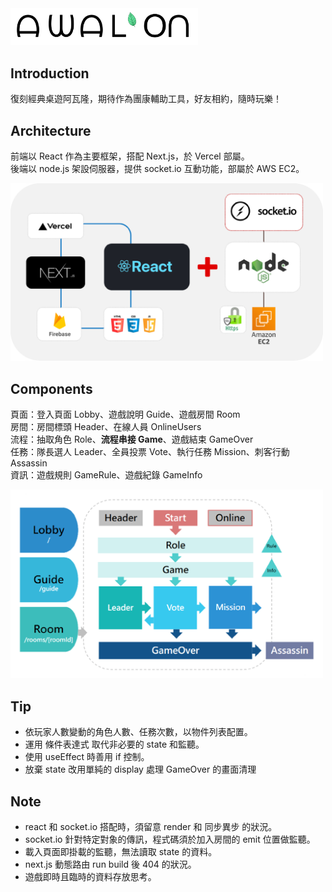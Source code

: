 
<img src='./public/logo.png' width='300'>

## Introduction

復刻經典桌遊阿瓦隆，期待作為團康輔助工具，好友相約，隨時玩樂！

## Architecture

前端以 React 作為主要框架，搭配 Next.js，於 Vercel 部屬。  
後端以 node.js 架設伺服器，提供 socket.io 互動功能，部屬於 AWS EC2。

<img src='./public/read/architecture.png' width='500'>

## Components

頁面：登入頁面 Lobby、遊戲說明 Guide、遊戲房間 Room  
房間：房間標頭 Header、在線人員 OnlineUsers  
流程：抽取角色 Role、<b>流程串接 Game</b>、遊戲結束 GameOver  
任務：隊長選人 Leader、全員投票 Vote、執行任務 Mission、刺客行動 Assassin  
資訊：遊戲規則 GameRule、遊戲紀錄 GameInfo

<img src='./public/read/components.PNG' width='500'> 

## Tip
- 依玩家人數變動的角色人數、任務次數，以物件列表配置。
- 運用 條件表達式 取代非必要的 state 和監聽。
- 使用 useEffect 時善用 if 控制。
- 放棄 state 改用單純的 display 處理 GameOver 的畫面清理


## Note
- react 和 socket.io 搭配時，須留意 render 和 同步異步 的狀況。
- socket.io 針對特定對象的傳訊，程式碼須於加入房間的 emit 位置做監聽。
- 載入頁面即掛載的監聽，無法讀取 state 的資料。
- next.js 動態路由 run build 後 404 的狀況。
- 遊戲即時且臨時的資料存放思考。






